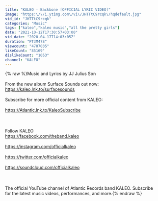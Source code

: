 ```yaml
---
title: "KALEO - Backbone [OFFICIAL LYRIC VIDEO]"
image: "https:\/\/i.ytimg.com\/vi\/JHTTtC9rcqk\/hqdefault.jpg"
vid_id: "JHTTtC9rcqk"
categories: "Music"
tags: ["kaleo","kaleo music","all the pretty girls"]
date: "2021-10-12T17:30:57+03:00"
vid_date: "2020-04-17T14:03:05Z"
duration: "PT3M47S"
viewcount: "4707035"
likeCount: "85169"
dislikeCount: "1053"
channel: "KALEO"
---
```

{% raw %}Music and Lyrics by JJ Julius Son<br /><br />From the new album Surface Sounds out now: <a rel="nofollow" target="blank" href="https://kaleo.lnk.to/surfacesounds">https://kaleo.lnk.to/surfacesounds</a><br /><br />Subscribe for more official content from KALEO:<br /><br /><a rel="nofollow" target="blank" href="https://Atlantic.lnk.to/KaleoSubscribe">https://Atlantic.lnk.to/KaleoSubscribe</a><br /><br /><br /><br />Follow KALEO<br /><a rel="nofollow" target="blank" href="https://facebook.com/theband.kaleo">https://facebook.com/theband.kaleo</a><br /><br /><a rel="nofollow" target="blank" href="https://instagram.com/officialkaleo">https://instagram.com/officialkaleo</a><br /><br /><a rel="nofollow" target="blank" href="https://twitter.com/officialkaleo">https://twitter.com/officialkaleo</a><br /><br /><a rel="nofollow" target="blank" href="https://soundcloud.com/officialkaleo">https://soundcloud.com/officialkaleo</a><br /><br /><br /><br />The official YouTube channel of Atlantic Records band KALEO. Subscribe for the latest music videos, performances, and more.{% endraw %}
